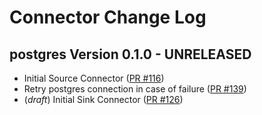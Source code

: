 # Connector Change Log

## postgres Version 0.1.0 - UNRELEASED
* Initial Source Connector ([PR #116](https://github.com/infinyon/fluvio-connectors/pull/116))
* Retry postgres connection in case of failure ([PR #139](https://github.com/infinyon/fluvio-connectors/pull/139))
* (_draft_) Initial Sink Connector ([PR #126](https://github.com/infinyon/fluvio-connectors/pull/126))